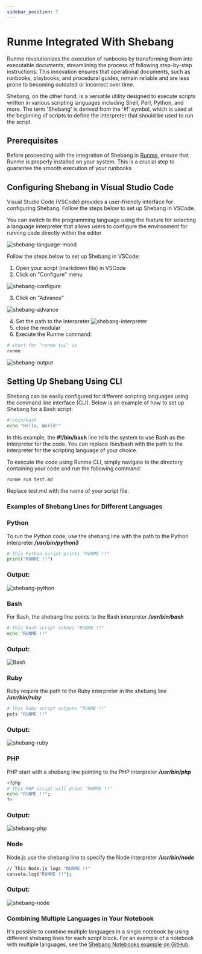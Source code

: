 ```yaml
---
sidebar_position: 7
---
```


# Runme Integrated With Shebang

Runme revolutionizes the execution of runbooks by transforming them into executable documents, streamlining the process of following step-by-step instructions. This innovation ensures that operational documents, such as runbooks, playbooks, and procedural guides, remain reliable and are less prone to becoming outdated or incorrect over time.

Shebang, on the other hand, is a versatile utility designed to execute scripts written in various scripting languages including Shell, Perl, Python, and more. The term 'Shebang' is derived from the '#!' symbol, which is used at the beginning of scripts to define the interpreter that should be used to run the script.

## Prerequisites

Before proceeding with the integration of Shebang in [Runme](/install#runme-cli), ensure that Runme is properly installed on your system. This is a crucial step to guarantee the smooth execution of your runbooks

## Configuring Shebang in Visual Studio Code

Visual Studio Code (VSCode) provides a user-friendly interface for configuring Shebang. Follow the steps below to set up Shebang in VSCode.

You can switch to the programming language using the feature for selecting a language interpreter that allows users to configure the environment for running code directly within the editor

![shebang-language-mood](../../static/img/shebang-language-mood.png)

Follow the steps below to set up Shebang in VSCode:

1. Open your script (markdown file) in VSCode
2. Click on "Configure" menu

![shebang-configure](../../static/img/shebang-configure.png)

3. Click on "Advance"

![shebang-advance](../../static/img/shebang-advanced.png)

4. Set the path to the interpreter
   ![shebang-interpreter](../../static/img/shebang-interpreters.png)
5. close the modular
6. Execute the Runme command:

```sh
# short for "runme tui" is 
runme
```

![shebang-output](../../static/img/shebang-output.png)

## Setting Up Shebang Using CLI

Shebang can be easily configured for different scripting languages using the command line interface (CLI). Below is an example of how to set up Shebang for a Bash script:

```sh
#!/bin/bash
echo "Hello, World!"
```

In this example, the **#!/bin/bash** line tells the system to use Bash as the interpreter for the code. You can replace /bin/bash with the path to the interpreter for the scripting language of your choice.

To execute the code using Runme CLI, simply navigate to the directory containing your code and run the following command:

```sh
runme run test.md
```

Replace test.md with the name of your script file.

### Examples of Shebang Lines for Different Languages

### Python

To run the Python code, use the shebang line with the path to the Python interpreter ***/usr/bin/python3***

```python
# This Python script prints "RUNME !!"
print("RUNME !!")
```

### Output:
![shebang-python](../../static/img/Shebang-python.png)

### Bash

For Bash, the shebang line points to the Bash interpreter ***/usr/bin/bash***

```sh
# This Bash script echoes "RUNME !!"
echo "RUNME !!"
```

### Output:
![Bash](../../static/img/shebang-bash.png)

### Ruby

Ruby require the path to the Ruby interpreter in the shebang line ***/usr/bin/ruby***

```sh
# This Ruby script outputs "RUNME !!"
puts "RUNME !!"
```

### Output:
![shebang-ruby](../../static/img/shebang-ruby.png)

### PHP

PHP start with a shebang line pointing to the PHP interpreter ***/usr/bin/php***

```sh
<?php
# This PHP script will print "RUNME !!"
echo "RUNME !!";
?>
```

### Output:
![shebang-php](../../static/img/shebang-php.png)

### Node

Node.js use the shebang line to specify the Node interpreter ***/usr/bin/node***

```sh
// This Node.js logs "RUNME !!"
console.log("RUNME !!");
```

### Output:
![shebang-node](../../static/img/shebang-node.png)

### Combining Multiple Languages in Your Notebook

It's possible to combine multiple languages in a single notebook by using different shebang lines for each script block. For an example of a notebook with multiple languages, see the [Shebang Notebooks example on GitHub](https://github.com/stateful/Shebang-Notebooks/blob/main/shebang-example.md).

